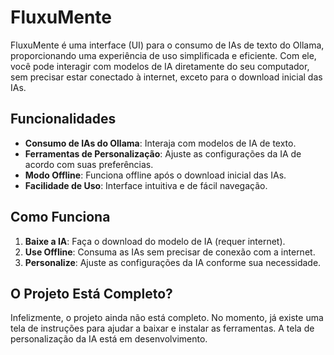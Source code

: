 # FluxuMente

FluxuMente é uma interface (UI) para o consumo de IAs de texto do Ollama, proporcionando uma experiência de uso simplificada e eficiente. Com ele, você pode interagir com modelos de IA diretamente do seu computador, sem precisar estar conectado à internet, exceto para o download inicial das IAs.

## Funcionalidades

- **Consumo de IAs do Ollama**: Interaja com modelos de IA de texto.
- **Ferramentas de Personalização**: Ajuste as configurações da IA de acordo com suas preferências.
- **Modo Offline**: Funciona offline após o download inicial das IAs.
- **Facilidade de Uso**: Interface intuitiva e de fácil navegação.

## Como Funciona

1. **Baixe a IA**: Faça o download do modelo de IA (requer internet).
2. **Use Offline**: Consuma as IAs sem precisar de conexão com a internet.
3. **Personalize**: Ajuste as configurações da IA conforme sua necessidade.

## O Projeto Está Completo?

Infelizmente, o projeto ainda não está completo. No momento, já existe uma tela de instruções para ajudar a baixar e instalar as ferramentas. A tela de personalização da IA está em desenvolvimento.
